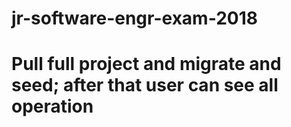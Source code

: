 # jr-software-engr-exam-2018
# Pull full project and migrate and seed; after that user can see all operation
